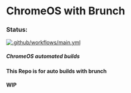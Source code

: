 
# ChromeOS with Brunch
### Status: 
[![.github/workflows/main.yml](https://github.com/OctonalXX/ChromeOS/actions/workflows/main.yml/badge.svg)](https://github.com/OctonalXX/ChromeOS/actions/workflows/main.yml)
##### ChromeOS automated builds
#### This Repo is for auto builds with brunch
#### WIP
